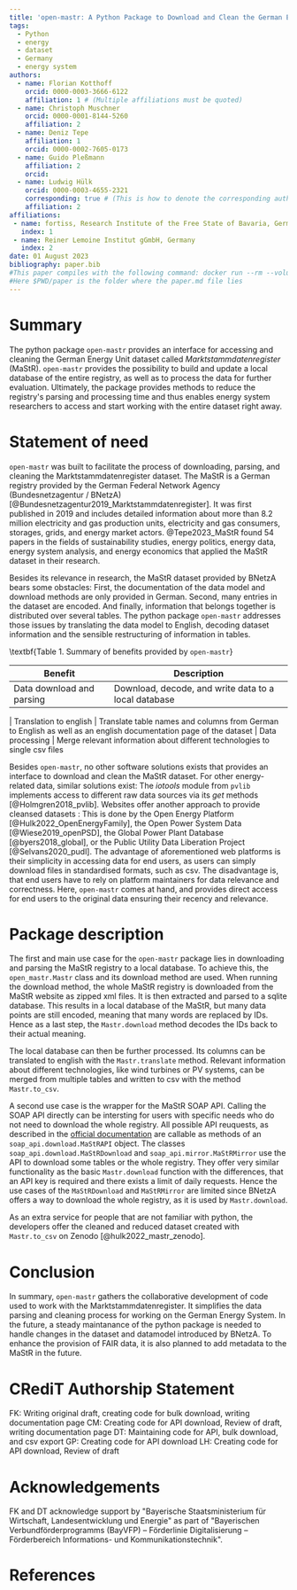 ```yaml
---
title: 'open-mastr: A Python Package to Download and Clean the German Energy Registry Marktstammdatenregister'
tags:
  - Python
  - energy
  - dataset
  - Germany
  - energy system
authors:
  - name: Florian Kotthoff
    orcid: 0000-0003-3666-6122
    affiliation: 1 # (Multiple affiliations must be quoted)
  - name: Christoph Muschner
    orcid: 0000-0001-8144-5260
    affiliation: 2
  - name: Deniz Tepe
    affiliation: 1
    orcid: 0000-0002-7605-0173
  - name: Guido Pleßmann
    affiliation: 2
    orcid: 
  - name: Ludwig Hülk
    orcid: 0000-0003-4655-2321
    corresponding: true # (This is how to denote the corresponding author)
    affiliation: 2
affiliations:
 - name: fortiss, Research Institute of the Free State of Bavaria, Germany
   index: 1
 - name: Reiner Lemoine Institut gGmbH, Germany
   index: 2
date: 01 August 2023
bibliography: paper.bib
#This paper compiles with the following command: docker run --rm --volume $PWD/paper:/data --user $(id -u):$(id -g) --env JOURNAL=joss openjournals/inara
#Here $PWD/paper is the folder where the paper.md file lies
---
```


# Summary
The python package `open-mastr` provides an interface for accessing and cleaning the German Energy Unit dataset called *Marktstammdatenregister* (MaStR).
`open-mastr` provides the possibility to build and update a local database of the entire registry, as well as to process the data for further evaluation.
Ultimately, the package provides methods to reduce the registry's parsing and processing time and thus enables energy system researchers to access and start working with the entire dataset right away.

# Statement of need
`open-mastr` was built to facilitate the process of downloading, parsing, and cleaning the Marktstammdatenregister dataset.
The MaStR is a German registry provided by the German Federal Network Agency (Bundesnetzagentur / BNetzA) [@Bundesnetzagentur2019_Marktstammdatenregister].
It was first published in 2019 and includes detailed information about more than 8.2 million electricity and gas production units, electricity and gas consumers, storages, grids, and energy market actors.
@Tepe2023_MaStR found 54 papers in the fields of sustainability studies, energy politics, energy data, energy system analysis, and energy economics that applied the MaStR dataset in their research.

Besides its relevance in research, the MaStR dataset provided by BNetzA bears some obstacles: 
First, the documentation of the data model and download methods are only provided in German. 
Second, many entries in the dataset are encoded. 
And finally, information that belongs together is distributed over several tables.
The python package `open-mastr` addresses those issues by translating the data model to English, decoding dataset information and the sensible restructuring of information in tables.


\textbf{Table 1. Summary of benefits provided by `open-mastr`}

Benefit | Description 
------- | ------ 
Data download and parsing | Download, decode, and write data to a local database 
 |
Translation to english | Translate table names and columns from German to English as well as an english documentation page of the dataset 
 |
Data processing | Merge relevant information about different technologies to single csv files

Besides `open-mastr`, no other software solutions exists that provides an interface to download and clean the MaStR dataset.
For other energy-related data, similar solutions exist: The _iotools_ module from `pvlib` implements access to different raw data sources via its _get_ methods [@Holmgren2018_pvlib]. 
Websites offer another approach to provide cleansed datasets : This is done by the Open Energy Platform [@Hulk2022_OpenEnergyFamily], the Open Power System Data [@Wiese2019_openPSD], the Global Power Plant Database [@byers2018_global], or the Public Utility Data Liberation Project [@Selvans2020_pudl].
The advantage of aforementioned web platforms is their simplicity in accessing data for end users, as users can simply download files in standardised formats, such as csv.
The disadvantage is, that end users have to rely on platform maintainers for data relevance and correctness.
Here, `open-mastr` comes at hand, and provides direct access for end users to the original data ensuring their recency and relevance.  


# Package description
The first and main use case for the `open-mastr` package lies in downloading and parsing the MaStR registry to a local database.
To achieve this, the `open_mastr.Mastr` class and its download method are used. 
When running the download method, the whole MaStR registry is downloaded from the MaStR website as zipped xml files. 
It is then extracted and parsed to a sqlite database.
This results in a local database of the MaStR, but many data points are still encoded, meaning that many words are replaced by IDs. 
Hence as a last step, the `Mastr.download` method decodes the IDs back to their actual meaning.

The local database can then be further processed. 
Its columns can be translated to english with the `Mastr.translate` method.
Relevant information about different technologies, like wind turbines or PV systems, can be merged from multiple tables and written to csv with the method `Mastr.to_csv`.

A second use case is the wrapper for the MaStR SOAP API. 
Calling the SOAP API directly can be intersting for users with specific needs who do not need to download the whole registry.
All possible API reuquests, as described in the [official documentation](https://www.marktstammdatenregister.de/MaStRHilfe/subpages/webdienst.html) are callable as methods of an `soap_api.download.MaStRAPI` object.
The classes `soap_api.download.MaStRDownload` and `soap_api.mirror.MaStRMirror` use the API to download some tables or the whole registry. 
They offer very similar functionality as the basic `Mastr.download` function with the differences, that an API key is required and there exists a limit of daily requests.
Hence the use cases of the `MaStRDownload` and `MaStRMirror` are limited since BNetzA offers a way to download the whole registry, as it is used by `Mastr.download`.

As an extra service for people that are not familiar with python, the developers offer the cleaned and reduced dataset created with `Mastr.to_csv` on Zenodo [@hulk2022_mastr_zenodo]. 

# Conclusion
In summary, `open-mastr` gathers the collaborative development of code used to work with the Marktstammdatenregister.
It simplifies the data parsing and cleaning process for working on the German Energy System.
In the future, a steady maintanance of the python package is needed to handle changes in the dataset and datamodel introduced by BNetzA. 
To enhance the provision of FAIR data, it is also planned to add metadata to the MaStR in the future. 


# CRediT Authorship Statement
FK: Writing original draft, creating code for bulk download, writing documentation page
CM: Creating code for API download, Review of draft, writing documentation page
DT: Maintaining code for API, bulk download, and csv export
GP: Creating code for API download
LH: Creating code for API download, Review of draft

# Acknowledgements
FK and DT acknowledge support by "Bayerische Staatsministerium für Wirtschaft, Landesentwicklung und Energie" as part of "Bayerischen Verbundförderprogramms (BayVFP) – Förderlinie Digitalisierung – Förderbereich Informations- und Kommunikationstechnik".

# References